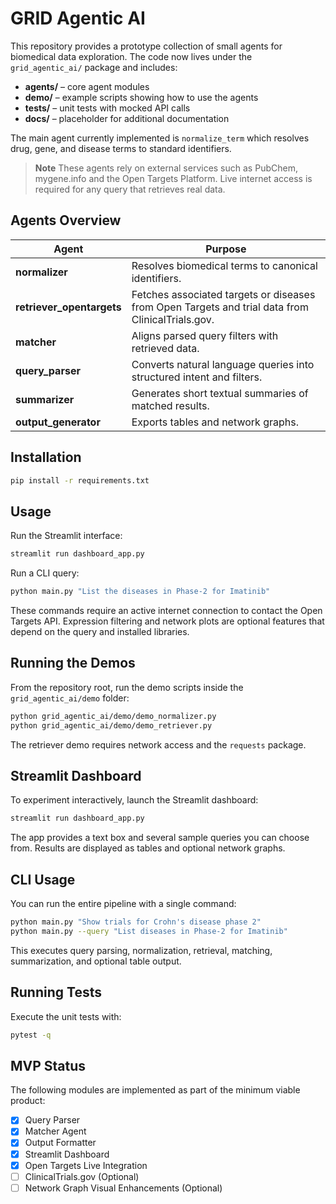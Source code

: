 # GRID Agentic AI

This repository provides a prototype collection of small agents for biomedical data exploration. The code now lives under the `grid_agentic_ai/` package and includes:

- **agents/** – core agent modules
- **demo/** – example scripts showing how to use the agents
- **tests/** – unit tests with mocked API calls
- **docs/** – placeholder for additional documentation

The main agent currently implemented is `normalize_term` which resolves drug, gene, and disease terms to standard identifiers.

> **Note**
> These agents rely on external services such as PubChem, mygene.info and the Open Targets Platform. Live internet access is required for any query that retrieves real data.

## Agents Overview

| Agent | Purpose |
|-------|---------|
| **normalizer** | Resolves biomedical terms to canonical identifiers. |
| **retriever_opentargets** | Fetches associated targets or diseases from Open Targets and trial data from ClinicalTrials.gov. |
| **matcher** | Aligns parsed query filters with retrieved data. |
| **query_parser** | Converts natural language queries into structured intent and filters. |
| **summarizer** | Generates short textual summaries of matched results. |
| **output_generator** | Exports tables and network graphs. |


## Installation

```bash
pip install -r requirements.txt
```

## Usage

Run the Streamlit interface:

```bash
streamlit run dashboard_app.py
```

Run a CLI query:

```bash
python main.py "List the diseases in Phase-2 for Imatinib"
```

These commands require an active internet connection to contact the Open Targets API.
Expression filtering and network plots are optional features that depend on the query
and installed libraries.

## Running the Demos

From the repository root, run the demo scripts inside the `grid_agentic_ai/demo` folder:

```bash
python grid_agentic_ai/demo/demo_normalizer.py
python grid_agentic_ai/demo/demo_retriever.py
```

The retriever demo requires network access and the `requests` package.

## Streamlit Dashboard

To experiment interactively, launch the Streamlit dashboard:

```bash
streamlit run dashboard_app.py
```

The app provides a text box and several sample queries you can choose from. Results are displayed as tables and optional network graphs.

## CLI Usage

You can run the entire pipeline with a single command:

```bash
python main.py "Show trials for Crohn's disease phase 2"
python main.py --query "List diseases in Phase-2 for Imatinib"
```

This executes query parsing, normalization, retrieval, matching, summarization,
and optional table output.

## Running Tests

Execute the unit tests with:

```bash
pytest -q
```

## MVP Status

The following modules are implemented as part of the minimum viable product:

- [x] Query Parser
- [x] Matcher Agent
- [x] Output Formatter
- [x] Streamlit Dashboard
- [x] Open Targets Live Integration
- [ ] ClinicalTrials.gov (Optional)
- [ ] Network Graph Visual Enhancements (Optional)

